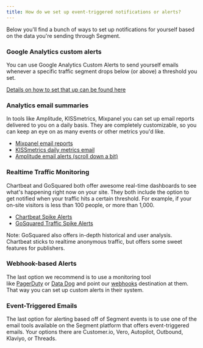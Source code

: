 ```yaml
---
title: How do we set up event-triggered notifications or alerts?
---
```


Below you'll find a bunch of ways to set up notifications for yourself based on the data you're sending through Segment. 

### Google Analytics custom alerts

You can use Google Analytics Custom Alerts to send yourself emails whenever a specific traffic segment drops below (or above) a threshold you set. 

[Details on how to set that up can be found here](https://support.google.com/analytics/answer/1033021?hl=en)

### Analytics email summaries

In tools like Amplitude, KISSmetrics, Mixpanel you can set up email reports delivered to you on a daily basis. They are completely customizable, so you can keep an eye on as many events or other metrics you'd like. 

*   [Mixpanel email reports](https://mixpanel.com/blog/2011/04/14/email-reports/)
*   [KISSmetrics daily metrics email](http://support.kissmetrics.com/tools/daily-metrics-email.html)
*   [Amplitude email alerts (scroll down a bit)](https://amplitude.com/blog/2015/03/20/new-features-stickiness-team-access-controls-email-alerts-redshift-playbook/)

### Realtime Traffic Monitoring

Chartbeat and GoSquared both offer awesome real-time dashboards to see what's happening right now on your site. They both include the option to get notified when your traffic hits a certain threshold. For example, if your on-site visitors is less than 100 people, or more than 1,000.

*   [Chartbeat Spike Alerts](http://blog.chartbeat.com/2011/08/11/newsbeat-introducing-spike-alerts/)
*   [GoSquared Traffic Spike Alerts](https://www.gosquared.com/customer/portal/articles/1036771-traffic-spike-alerts)

Note: GoSquared also offers in-depth historical and user analysis. Chartbeat sticks to realtime anonymous traffic, but offers some sweet features for publishers.

### Webhook-based Alerts

The last option we recommend is to use a monitoring tool like [PagerDuty](https://www.pagerduty.com/) or [Data Dog](https://www.datadoghq.com/) and point our [webhooks](/docs/connections/destinations/catalog/webhooks/) destination at them. That way you can set up custom alerts in their system.

### Event-Triggered Emails

The last option for alerting based off of Segment events is to use one of the email tools available on the Segment platform that offers event-triggered emails. Your options there are Customer.io, Vero, Autopilot, Outbound, Klaviyo, or Threads.
